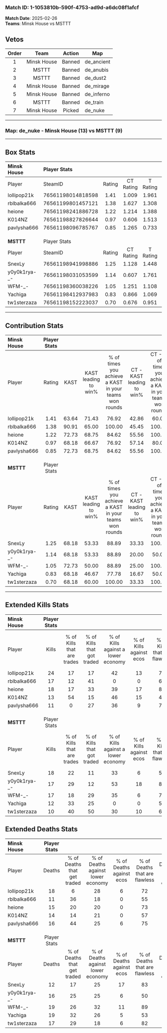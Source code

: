 ### Match ID: 1-1053810b-590f-4753-ad9d-a6dc08f1afcf  
**Match Date**: 2025-02-26  
**Teams**: Minsk House vs MSTTT  

## Vetos  

| Order | Team | Action | Map |
| :---: | :--: | :----: | --- |
| 1 | Minsk House | Banned | de_ancient |
| 2 | MSTTT | Banned | de_anubis |
| 3 | MSTTT | Banned | de_dust2 |
| 4 | Minsk House | Banned | de_mirage |
| 5 | Minsk House | Banned | de_inferno |
| 6 | MSTTT | Banned | de_train |
| 7 | Minsk House | Picked | de_nuke |

---  

### **Map**: de_nuke - Minsk House (13) vs MSTTT (9)  
---  

## Box Stats  

| **Minsk House** | Player Stats      |        |           |          |       |       |       |         |        |      |     |
| :- | :- | :-: | :-: | :-: | :-: | :-: | :-: | :-: | :-: | :-: | :-: |
| Player          | SteamID           | Rating | CT Rating | T Rating | KAST  |  ADR  | Kills | Assists | Deaths | K/D  | HS% |
| lollipop21k     | 76561198014818598 |  1.41  |   1.009   |  1.961   | 63.64 | 115.1 |  24   |    3    |   18   | 1.33 | 58  |
| rblbalka666     | 76561199801457121 |  1.38  |   1.627   |  1.308   | 90.91 | 73.7  |  17   |    3    |   11   | 1.55 | 64  |
| heione          | 76561198241886728 |  1.22  |   1.214   |  1.388   | 72.73 | 85.4  |  18   |    2    |   15   | 1.20 | 55  |
| K014NZ          | 76561198827826644 |  0.97  |   0.606   |  1.513   | 68.18 | 69.0  |  13   |    4    |   14   | 0.93 | 61  |
| pavlysha666     | 76561198096785767 |  0.85  |   1.265   |  0.733   | 72.73 | 60.2  |  11   |    5    |   16   | 0.69 | 63  |
|                 |                   |        |           |          |       |       |       |         |        |      |     |
|                 |                   |        |           |          |       |       |       |         |        |      |     |
|                 |                   |        |           |          |       |       |       |         |        |      |     |
| **MSTTT**       | Player Stats      |        |           |          |       |       |       |         |        |      |     |
| Player          | SteamID           | Rating | CT Rating | T Rating | KAST  |  ADR  | Kills | Assists | Deaths | K/D  | HS% |
| SnexLy          | 76561198941998886 |  1.25  |   1.128   |  1.448   | 68.18 | 85.6  |  18   |    1    |   12   | 1.50 | 50  |
| y0y0k1rya-_-    | 76561198031053599 |  1.14  |   0.607   |  1.761   | 68.18 | 90.9  |  17   |    2    |   16   | 1.06 | 47  |
| WFM-_-          | 76561198360038226 |  1.05  |   1.251   |  1.108   | 72.73 | 78.8  |  17   |    0    |   19   | 0.89 | 52  |
| Yachiga         | 76561198412937983 |  0.83  |   0.866   |  1.069   | 68.18 | 74.5  |  12   |    5    |   19   | 0.63 | 50  |
| tw1sterzaza     | 76561198152223037 |  0.70  |   0.676   |  0.951   | 68.18 | 45.5  |  10   |    4    |   17   | 0.59 | 30  |
---  

## Contribution Stats  

| **Minsk House** | Player Stats |       |                      |                                                        |                           |                                                             |                          |                                                            |
| :- | :-: | :-: | :-: | :-: | :-: | :-: | :-: | :-: |
| Player          |    Rating    | KAST  | KAST leading to win% | % of times you achieve a KAST in your teams won rounds | CT - KAST leading to win% | CT - % of times you achieve a KAST in your teams won rounds | T - KAST leading to win% | T - % of times you achieve a KAST in your teams won rounds |
| lollipop21k     |     1.41     | 63.64 |        71.43         |                         76.92                          |           42.86           |                            60.00                            |          100.00          |                           87.50                            |
| rblbalka666     |     1.38     | 90.91 |        65.00         |                         100.00                         |           45.45           |                           100.00                            |          88.89           |                           100.00                           |
| heione          |     1.22     | 72.73 |        68.75         |                         84.62                          |           55.56           |                           100.00                            |          85.71           |                           75.00                            |
| K014NZ          |     0.97     | 68.18 |        66.67         |                         76.92                          |           57.14           |                            80.00                            |          75.00           |                           75.00                            |
| pavlysha666     |     0.85     | 72.73 |        68.75         |                         84.62                          |           55.56           |                           100.00                            |          85.71           |                           75.00                            |
|                 |              |       |                      |                                                        |                           |                                                             |                          |                                                            |
|                 |              |       |                      |                                                        |                           |                                                             |                          |                                                            |
|                 |              |       |                      |                                                        |                           |                                                             |                          |                                                            |
| **MSTTT**       | Player Stats |       |                      |                                                        |                           |                                                             |                          |                                                            |
| Player          |    Rating    | KAST  | KAST leading to win% | % of times you achieve a KAST in your teams won rounds | CT - KAST leading to win% | CT - % of times you achieve a KAST in your teams won rounds | T - KAST leading to win% | T - % of times you achieve a KAST in your teams won rounds |
| SnexLy          |     1.25     | 68.18 |        53.33         |                         88.89                          |           33.33           |                           100.00                            |          66.67           |                           85.71                            |
| y0y0k1rya-_-    |     1.14     | 68.18 |        53.33         |                         88.89                          |           20.00           |                            50.00                            |          70.00           |                           100.00                           |
| WFM-_-          |     1.05     | 72.73 |        50.00         |                         88.89                          |           25.00           |                           100.00                            |          75.00           |                           85.71                            |
| Yachiga         |     0.83     | 68.18 |        46.67         |                         77.78                          |           16.67           |                            50.00                            |          66.67           |                           85.71                            |
| tw1sterzaza     |     0.70     | 68.18 |        60.00         |                         100.00                         |           33.33           |                           100.00                            |          77.78           |                           100.00                           |
---  

## Extended Kills Stats  

| **Minsk House** | Player Stats |                            |                            |                                    |                         |                              |                                 |                                       |                    |           |
| :- | :-: | :-: | :-: | :-: | :-: | :-: | :-: | :-: | :-: | :-: |
| Player          |    Kills     | % of Kills that are trades | % of Kills that got traded | % of Kills against a lower economy | % of Kills against ecos | % of Kills that are flawless | % of Kills that are close duels | % of Kills that are assisted by flash | Pistol Round Kills | AWP Kills |
| lollipop21k     |      24      |             17             |             17             |                 42                 |           13            |              75              |                0                |                   0                   |         0          |     3     |
| rblbalka666     |      17      |             12             |             41             |                 0                  |            0            |              65              |               12                |                   0                   |         0          |     2     |
| heione          |      18      |             17             |             33             |                 39                 |           17            |              89              |                0                |                   0                   |         4          |     3     |
| K014NZ          |      13      |             54             |             15             |                 46                 |           15            |              46              |                0                |                   0                   |         0          |     0     |
| pavlysha666     |      11      |             0              |             27             |                 36                 |            9            |              73              |                9                |                   0                   |         0          |     2     |
|                 |              |                            |                            |                                    |                         |                              |                                 |                                       |                    |           |
|                 |              |                            |                            |                                    |                         |                              |                                 |                                       |                    |           |
|                 |              |                            |                            |                                    |                         |                              |                                 |                                       |                    |           |
| **MSTTT**       | Player Stats |                            |                            |                                    |                         |                              |                                 |                                       |                    |           |
| Player          |    Kills     | % of Kills that are trades | % of Kills that got traded | % of Kills against a lower economy | % of Kills against ecos | % of Kills that are flawless | % of Kills that are close duels | % of Kills that are assisted by flash | Pistol Round Kills | AWP Kills |
| SnexLy          |      18      |             22             |             11             |                 33                 |            6            |              56              |                0                |                   0                   |         12         |     2     |
| y0y0k1rya-_-    |      17      |             29             |             12             |                 53                 |           18            |              82              |                6                |                   0                   |         0          |     1     |
| WFM-_-          |      17      |             18             |             29             |                 35                 |            6            |              76              |                6                |                   0                   |         0          |     1     |
| Yachiga         |      12      |             33             |             25             |                 0                  |            0            |              58              |                0                |                   0                   |         0          |     2     |
| tw1sterzaza     |      10      |             40             |             50             |                 30                 |           10            |              60              |               10                |                   0                   |         0          |     0     |
## Extended Deaths Stats  

| **Minsk House** | Player Stats |                             |                                   |                          |                               |                            |                           |               |
| :- | :-: | :-: | :-: | :-: | :-: | :-: | :-: | :-: |
| Player          |    Deaths    | % of Deaths that get traded | % of Deaths against lower economy | % of Deaths against ecos | % of Deaths that are flawless | % of Deaths that are close | % of Deaths while blinded | Deaths to AWP |
| lollipop21k     |      18      |              6              |                28                 |            6             |              72               |             6              |             0             |       2       |
| rblbalka666     |      11      |             36              |                18                 |            0             |              55               |             9              |             0             |       0       |
| heione          |      15      |             20              |                20                 |            0             |              73               |             0              |             0             |       6       |
| K014NZ          |      14      |             14              |                21                 |            0             |              57               |             7              |             0             |       4       |
| pavlysha666     |      16      |             44              |                25                 |            6             |              75               |             0              |             0             |       0       |
|                 |              |                             |                                   |                          |                               |                            |                           |               |
|                 |              |                             |                                   |                          |                               |                            |                           |               |
|                 |              |                             |                                   |                          |                               |                            |                           |               |
| **MSTTT**       | Player Stats |                             |                                   |                          |                               |                            |                           |               |
| Player          |    Deaths    | % of Deaths that get traded | % of Deaths against lower economy | % of Deaths against ecos | % of Deaths that are flawless | % of Deaths that are close | % of Deaths while blinded | Deaths to AWP |
| SnexLy          |      12      |             17              |                25                 |            17            |              83               |             0              |             0             |       2       |
| y0y0k1rya-_-    |      16      |             25              |                25                 |            6             |              50               |             6              |             0             |       0       |
| WFM-_-          |      19      |             26              |                32                 |            11            |              89               |             0              |             0             |       1       |
| Yachiga         |      19      |             32              |                26                 |            5             |              53               |             11             |             0             |       1       |
| tw1sterzaza     |      17      |             29              |                18                 |            6             |              82               |             0              |             0             |       0       |
